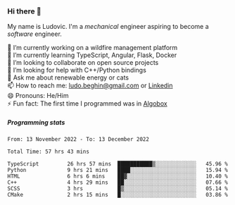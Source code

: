 ### Hi there 👋

My name is Ludovic. I'm a *mechanical* engineer aspiring to become a *software* engineer.

 🔭 I’m currently working on a wildfire management platform<br/>
 🌱 I’m currently learning TypeScript, Angular, Flask, Docker<br/>
 👯 I’m looking to collaborate on open source projects<br/>
 🤔 I’m looking for help with C++/Python bindings<br/>
 💬 Ask me about renewable energy or cats<br/>
 📫 How to reach me: ludo.beghin@gmail.com or [Linkedin](https://www.linkedin.com/in/ludovic-beghin/)<br/>
 😄 Pronouns: He/Him<br/>
 ⚡ Fun fact: The first time I programmed was in [Algobox](https://fr.wikipedia.org/wiki/Algobox)<br/>

##### Programming stats
<!--START_SECTION:waka-->

```text
From: 13 November 2022 - To: 13 December 2022

Total Time: 57 hrs 43 mins

TypeScript         26 hrs 57 mins  ███████████▒░░░░░░░░░░░░░   45.96 %
Python             9 hrs 21 mins   ████░░░░░░░░░░░░░░░░░░░░░   15.94 %
HTML               6 hrs 6 mins    ██▓░░░░░░░░░░░░░░░░░░░░░░   10.40 %
C++                4 hrs 29 mins   ██░░░░░░░░░░░░░░░░░░░░░░░   07.66 %
SCSS               3 hrs           █▒░░░░░░░░░░░░░░░░░░░░░░░   05.14 %
CMake              2 hrs 15 mins   █░░░░░░░░░░░░░░░░░░░░░░░░   03.86 %
```

<!--END_SECTION:waka-->
